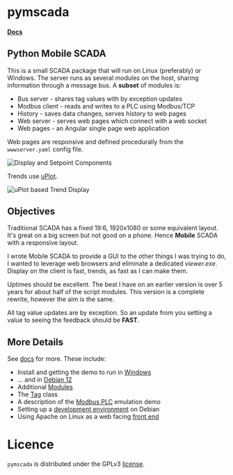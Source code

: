# pymscada
#### [Docs](./docs/README.md)
## Python Mobile SCADA

This is a small SCADA package that will run on Linux (preferably) or
Windows. The server runs as several modules on the host, sharing
information through a message bus. A __subset__ of modules is:

- Bus server - shares tag values with by exception updates
- Modbus client - reads and writes to a PLC using Modbus/TCP
- History - saves data changes, serves history to web pages
- Web server - serves web pages which connect with a web socket
- Web pages - an Angular single page web application

Web pages are responsive and defined procedurally from the
```wwwserver.yaml``` config file.

![Display and Setpoint Components](docs/ex001.png)

Trends use [uPlot](https://github.com/leeoniya/uPlot).

![uPlot based Trend Display](docs/ex002.png)

## Objectives

Traditional SCADA has a fixed 19:6, 1920x1080 or some equivalent layout.
It's great on a big screen but not good on a phone. Hence __Mobile__
SCADA with a responsive layout.

I wrote Mobile SCADA to provide a GUI to the other things I was trying to
do, I wanted to leverage web browsers and eliminate a dedicated
_viewer.exe_. Display on the client is fast, trends, as fast as I can
make them.

Uptimes should be excellent. The best I have on an earlier version is
over 5 years for about half of the script modules. This version is a
complete rewrite, however the aim is the same.

All tag value updates are by exception. So an update from you setting a
value to seeing the feedback should be __FAST__.

## More Details

See [docs](./docs/README.md) for more. These include:

- Install and getting the demo to run in [Windows](./docs/windows_demo.md)
- ... and in [Debian 12](./docs/debian_demo.md)
- Additional [Modules](./docs/module_list.md)
- The [Tag](./docs/tags.md) class
- A description of the [Modbus PLC](./docs/modbus_plc_demo.md) emulation demo
- Setting up a [development environment](./docs/debian_dev.md) on Debian
- Using Apache on Linux as a web facing [front end](./docs/apache.md)

# Licence

```pymscada``` is distributed under the GPLv3 [license](./LICENSE).
